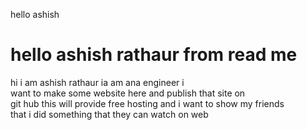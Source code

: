 hello ashish
<html>
 <h1> hello ashish rathaur from read me</h1>
 <p> hi i am ashish rathaur ia am ana engineer  i <br> want to make some website here and publish that site on <br> git hub this will provide free hosting and i want to show my friends <br> that i did something that they can watch on web</p>
</html>
